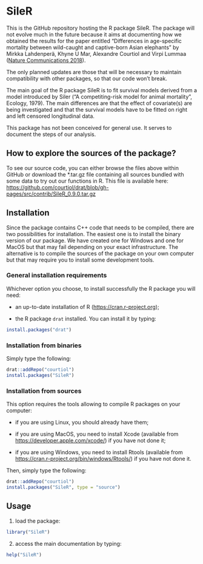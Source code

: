 
# SileR

This is the GitHub repository hosting the R package SileR. The package
will not evolve much in the future because it aims at documenting how we
obtained the results for the paper entitled “Differences in age-specific
mortality between wild-caught and captive-born Asian elephants” by
Mirkka Lahdenperä, Khyne U Mar, Alexandre Courtiol and Virpi Lummaa
([Nature Communications 2018](https://rdcu.be/39Sp)).

The only planned updates are those that will be necessary to maintain
compatibility with other packages, so that our code won’t break.

The main goal of the R package SileR is to fit survival models derived
from a model introduced by Siler (“A competiting-risk model for animal
mortality”, Ecology, 1979). The main differences are that the effect of
covariate(s) are being investigated and that the survival models have to
be fitted on right and left censored longitudinal data.

This package has not been conceived for general use. It serves to
document the steps of our analysis.

## How to explore the sources of the package?

To see our source code, you can either browse the files above within
GitHub or download the \*.tar.gz file containing all sources bundled
with some data to try out our functions in R. This file is available
here:
<https://github.com/courtiol/drat/blob/gh-pages/src/contrib/SileR_0.9.0.tar.gz>

## Installation

Since the package contains C++ code that needs to be compiled, there are
two possibilities for installation. The easiest one is to install the
binary version of our package. We have created one for Windows and one
for MacOS but that may fail depending on your exact infrastructure. The
alternative is to compile the sources of the package on your own
computer but that may require you to install some development tools.

### General installation requirements

Whichever option you choose, to install successfully the R package you
will need:

  - an up-to-date installation of R (<https://cran.r-project.org>);

  - the R package `drat` installed. You can install it by typing:

<!-- end list -->

``` r
install.packages("drat")
```

### Installation from binaries

Simply type the following:

``` r
drat::addRepo("courtiol")
install.packages("SileR")
```

### Installation from sources

This option requires the tools allowing to compile R packages on your
computer:

  - if you are using Linux, you should already have them;

  - if you are using MacOS, you need to install Xcode (available from
    <https://developer.apple.com/xcode/>) if you have not done it;

  - if you are using Windows, you need to install Rtools (available from
    <https://cran.r-project.org/bin/windows/Rtools/>) if you have not
    done it.

Then, simply type the following:

``` r
drat::addRepo("courtiol")
install.packages("SileR", type = "source")
```

## Usage

1.  load the package:

<!-- end list -->

``` r
library("SileR")
```

2.  access the main documentation by typing:

<!-- end list -->

``` r
help("SileR")
```
